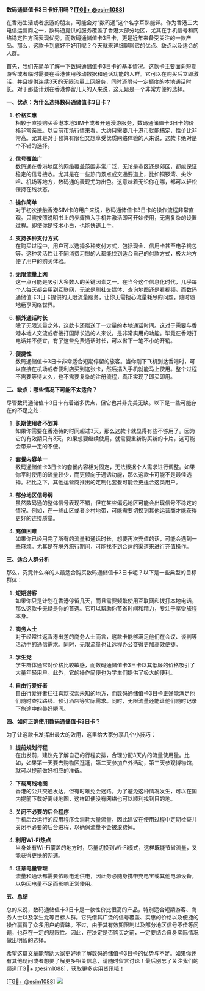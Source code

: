 **数码通储值卡3日卡好用吗？[[TG💪+ @esim1088](https://t.me/s/esim1088)]**

在香港生活或者旅游的朋友，可能会对“数码通”这个名字耳熟能详。作为香港三大电信运营商之一，数码通提供的服务覆盖了香港大部分地区，尤其在手机信号和网络稳定性方面表现优秀。而数码通储值卡3日卡，更是近年来备受关注的一款产品。那么，这款卡到底好不好用呢？今天就来详细聊聊它的优点、缺点以及适合的人群。

首先，我们先简单了解一下数码通储值卡3日卡的基本情况。这款卡主要面向短期游客或者临时需要在香港使用移动数据和通话功能的人群。它可以在购买后立即激活，并且提供连续3天的无限流量上网服务，同时还附带一定额度的本地通话时长。对于那些计划在香港停留几天的人来说，这无疑是一个非常方便的选择。

**一、优点：为什么选择数码通储值卡3日卡？**

1. **价格实惠**  
   相较于直接购买香港本地SIM卡或者开通漫游服务，数码通储值卡3日卡的价格非常亲民。以目前市场行情来看，大约只需要几十港币就能搞定，性价比非常高。尤其是对于预算有限但又想享受优质网络体验的人来说，这款卡绝对是个不错的选择。

2. **信号覆盖广**  
   数码通在香港地区的网络覆盖范围非常广泛，无论是市区还是郊区，都能保证稳定的信号接收。尤其是在一些热门景点或交通要道上，比如铜锣湾、尖沙咀、机场等地方，数码通的表现尤为出色。这意味着无论你在哪，都可以轻松保持在线状态。

3. **操作简单**  
   对于初次接触香港SIM卡的用户来说，数码通储值卡3日卡的操作流程非常直观。只需按照说明书上的步骤插入手机并激活即可开始使用，无需复杂的设置过程。即使你是技术小白，也能快速上手。

4. **支持多种支付方式**  
   在购买过程中，用户可以选择多种支付方式，包括现金、信用卡甚至电子钱包等。这种灵活性让不同消费习惯的人都能找到适合自己的付款方式，极大地方便了用户的购买体验。

5. **无限流量上网**  
   这一点可能是吸引大多数人的关键因素之一。在当今这个信息化时代，几乎每个人每天都会用到互联网，无论是刷社交媒体、查询地图还是看视频。而数码通储值卡3日卡提供的无限流量服务，让你无需担心流量耗尽的问题，随时随地畅享网络世界。

6. **额外通话时长**  
   除了无限流量之外，这款卡还赠送了一定量的本地通话时间。这对于需要与香港本地人交流或者拨打国际长途的人来说，是非常实用的功能。毕竟在香港打电话并不便宜，有了这些免费通话时长，可以省下一笔不小的开销。

7. **便捷性**  
   数码通储值卡3日卡非常适合短期停留的旅客。当你刚下飞机到达香港时，可以直接在机场或者便利店买到这张卡，然后插入手机就能马上使用。整个过程不需要等待太久，也不需要复杂的注册流程，真正实现了即买即用。

**二、缺点：哪些情况下可能不太适合？**

尽管数码通储值卡3日卡有着诸多优点，但它也并非完美无缺。以下是一些可能存在的不足之处：

1. **长期使用者不划算**  
   如果你需要在香港待的时间超过3天，那么这款卡就显得有些不够用了。因为它的有效期只有3天，如果想要继续使用，就需要重新购买新的卡片，这可能会带来一定的不便。

2. **套餐内容单一**  
   数码通储值卡3日卡的套餐内容相对固定，无法根据个人需求进行调整。如果你平时使用的流量较少，而更倾向于通话功能，那么这款卡可能不是最佳选择。相比之下，其他运营商推出的定制化套餐可能会更适合这类用户。

3. **部分地区信号弱**  
   虽然数码通的整体信号表现不错，但在某些偏远地区可能会出现信号不稳定的情况。例如，在一些山区或者乡村地带，可能需要切换到其他运营商才能获得更好的连接质量。

4. **充值困难**  
   如果你已经用完了所有的流量和通话时长，想要再次充值的话，可能会遇到一些麻烦。尤其是在境外旅行期间，可能找不到合适的渠道来进行充值操作。

**三、适合人群分析**

那么，究竟什么样的人最适合购买数码通储值卡3日卡呢？以下是一些典型的目标群体：

1. **短期游客**  
   如果你只是计划在香港停留几天，而且需要频繁使用互联网和拨打本地电话，那么这款卡无疑是你的首选。它可以帮助你节省时间和精力，专注于享受旅程本身。

2. **商务人士**  
   对于经常往返香港出差的商务人士而言，这款卡能够满足他们在会议、谈判等活动中的通信需求。同时，无限流量也让远程办公变得更加高效便捷。

3. **学生党**  
   学生群体通常对价格比较敏感，而数码通储值卡3日卡以其低廉的价格吸引了大量年轻用户。此外，它的操作简便也为学生们提供了极大的便利。

4. **自由行爱好者**  
   自由行爱好者往往喜欢探索未知的地方，而数码通储值卡3日卡正好能满足他们随时查找路线、预订酒店等实际需求。同时，无限流量还能让他们随时记录下旅途中的美好瞬间。

**四、如何正确使用数码通储值卡3日卡？**

为了让这款卡发挥出最大的效用，这里给大家分享几个小技巧：

1. **提前规划行程**  
   在出发前，建议先了解自己的行程安排，合理分配3天内的流量使用量。比如，如果第一天要去购物区逛逛，第二天参加户外活动，第三天参观博物馆，就可以提前做好相应的准备。

2. **下载离线地图**  
   香港的公共交通发达，但有时难免会迷路。为了避免这种情况发生，可以在国内提前下载好离线地图，这样即便没有网络也可以顺利找到目的地。

3. **关闭不必要的后台程序**  
   手机后台运行的应用程序会消耗大量流量，因此建议在使用过程中定期检查并关闭不必要的后台进程，以确保流量不会被浪费掉。

4. **利用Wi-Fi热点**  
   当身处有Wi-Fi覆盖的地方时，尽量切换到Wi-Fi模式，这样既能节省流量，又能获得更快的网速。

5. **注意电量管理**  
   流量和通话都需要依赖电池供电，因此务必随身携带充电宝或其他电源设备，以免因电量不足而影响正常使用。

**五、总结**

总的来说，数码通储值卡3日卡是一款性价比很高的产品，特别适合短期游客、商务人士以及学生党等目标人群。它凭借其广泛的信号覆盖、实惠的价格以及便捷的操作赢得了众多用户的青睐。不过，由于其有效期限制以及部分地区信号不佳等问题，也存在一定的局限性。因此，在决定是否购买之前，一定要结合自身实际情况做出明智的选择。

希望这篇文章能帮助大家更好地了解数码通储值卡3日卡的优势与不足。如果你还有其他疑问或者想要了解更多相关信息，请随时留言讨论！最后别忘了关注我们的频道[[TG💪+ @esim1088](https://t.me/s/esim1088)]，获取更多实用资讯哦！

[[TG💪+ @esim1088](https://t.me/s/esim1088)] ![](https://i.postimg.cc/4NQfJmqS/Snipaste-2025-05-13-00-14-12.png)